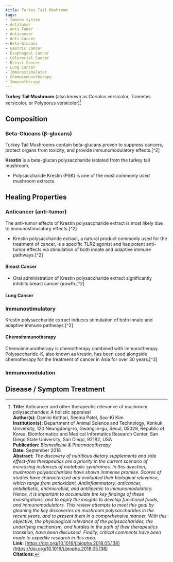 ```yaml
---
title: Turkey Tail Mushroom
tags:
- Immune System
- Antitumor
- Anti-Tumor
- Anticancer
- Anti-Cancer
- Beta-Glucans
- Gastric Cancer
- Esophageal Cancer
- Colorectal Cancer
- Breast Cancer
- Lung Cancer
- Immunostimulator
- Chemoimmunotherapy
- Immunotherapy
---
```

**Turkey Tail Mushroom** (also known as Coriolus versicolor, Trametes versicolor, or Polyporus versicolor)[^1]

## Composition

### Beta-Glucans (β-glucans)

Turkey Tail Mushrooms contain beta-glucans proven to suppress cancers, protect organs from toxicity, and provide immunomodulatory effects.[^2]

**Krestin** is a beta-glucan polysaccharide isolated from the turkey tail mushroom.

- Polysaccharide Krestin (PSK) is one of the most commonly used mushroom extracts.

## Healing Properties

### Anticancer (anti-tumor)

The anti-tumor effects of Krestin polysaccharide extract is most likely due to immunostimulatory effects.[^2]

- Krestin polysaccharide extract, a natural product commonly used for the treatment of cancer, is a specific TLR2 agonist and has potent anti-tumor effects via stimulation of both innate and adaptive immune pathways.[^2]

#### Breast Cancer

- Oral administration of Krestin polysaccharide extract significantly inhibits breast cancer growth.[^2]

#### Lung Cancer

### Immunostimulatory

Krestin polysaccharide extract induces stimulation of both innate and adaptive immune pathways.[^2]

#### Chemoimmunotherapy

Chemoimmunotherapy is chemotherapy combined with immunotherapy. Polysaccharide-K, also known as krestin, has been used alongside chemotherapy for the treatment of cancer in Asia for over 30 years.[^3]

### Immunomodulation

## Disease / Symptom Treatment

[^1]: **Title:** Anticancer and other therapeutic relevance of mushroom polysaccharides: A
holistic appraisal<br>**Author(s):** Damini Kothari, Seema Patel, Soo-Ki Kim<br>**Institution(s):** Department of Animal Science and Technology, Konkuk University, 120 Neungdong-ro, Gwangjin-gu, Seoul, 05029, Republic of Korea, Bioinformatics and Medical Informatics Research Center, San Diego State University, San Diego, 92182, USA<br>**Publication:** <i>Biomedicine & Pharmacotherapy</i><br>**Date:** September 2018<br>**Abstract:** <i>The discovery of nutritious dietary supplements and side effect-free therapeutics are a priority in the current scenario of increasing instances of metabolic syndromes. In this direction, mushroom polysaccharides have shown immense promise. Scores of studies have characterized and evaluated their biological relevance, which range from antioxidant, Antiinflammatory, anticancer, antidiabetic, antimicrobial, and antilipemic to immunomodulatory. Hence, it is important to accumulate the key findings of these investigations, and to apply the insights to develop functional foods, and immunomodulators. This review attempts to meet this goal by gleaning the key discoveries on mushroom polysaccharides in the recent years, and to present them in a comprehensive manner. With this objective, the physiological relevance of the polysaccharides, the underlying mechanism, and hurdles in the path of their therapeutics transition, have been discussed. Finally, critical comments have been made to expedite research in this area.</i><br>**Link:** [https://doi.org/10.1016/j.biopha.2018.05.138](https://doi.org/10.1016/j.biopha.2018.05.138)<br>**Citations:** 

[^4]: **Study Type:**  Animal Study, Commentary, Human Study: In Vitro - In Vivo - In Silico, Human: Case Report, Meta Analysis, Review<br>**Title:** <br>**Author(s):**  <br>**Institution(s):** <br>**Publication:** <i> </i><br>**Date:** <br>**Abstract:** <i> </i><br>**Link:** [Source]()<br>**Citations:** 